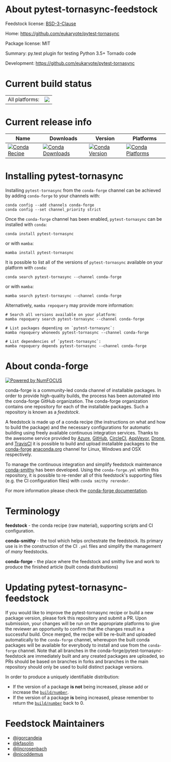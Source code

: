 About pytest-tornasync-feedstock
================================

Feedstock license: [BSD-3-Clause](https://github.com/conda-forge/pytest-tornasync-feedstock/blob/main/LICENSE.txt)

Home: https://github.com/eukaryote/pytest-tornasync

Package license: MIT

Summary: py.test plugin for testing Python 3.5+ Tornado code

Development: https://github.com/eukaryote/pytest-tornasync

Current build status
====================


<table><tr><td>All platforms:</td>
    <td>
      <a href="https://dev.azure.com/conda-forge/feedstock-builds/_build/latest?definitionId=6891&branchName=main">
        <img src="https://dev.azure.com/conda-forge/feedstock-builds/_apis/build/status/pytest-tornasync-feedstock?branchName=main">
      </a>
    </td>
  </tr>
</table>

Current release info
====================

| Name | Downloads | Version | Platforms |
| --- | --- | --- | --- |
| [![Conda Recipe](https://img.shields.io/badge/recipe-pytest--tornasync-green.svg)](https://anaconda.org/conda-forge/pytest-tornasync) | [![Conda Downloads](https://img.shields.io/conda/dn/conda-forge/pytest-tornasync.svg)](https://anaconda.org/conda-forge/pytest-tornasync) | [![Conda Version](https://img.shields.io/conda/vn/conda-forge/pytest-tornasync.svg)](https://anaconda.org/conda-forge/pytest-tornasync) | [![Conda Platforms](https://img.shields.io/conda/pn/conda-forge/pytest-tornasync.svg)](https://anaconda.org/conda-forge/pytest-tornasync) |

Installing pytest-tornasync
===========================

Installing `pytest-tornasync` from the `conda-forge` channel can be achieved by adding `conda-forge` to your channels with:

```
conda config --add channels conda-forge
conda config --set channel_priority strict
```

Once the `conda-forge` channel has been enabled, `pytest-tornasync` can be installed with `conda`:

```
conda install pytest-tornasync
```

or with `mamba`:

```
mamba install pytest-tornasync
```

It is possible to list all of the versions of `pytest-tornasync` available on your platform with `conda`:

```
conda search pytest-tornasync --channel conda-forge
```

or with `mamba`:

```
mamba search pytest-tornasync --channel conda-forge
```

Alternatively, `mamba repoquery` may provide more information:

```
# Search all versions available on your platform:
mamba repoquery search pytest-tornasync --channel conda-forge

# List packages depending on `pytest-tornasync`:
mamba repoquery whoneeds pytest-tornasync --channel conda-forge

# List dependencies of `pytest-tornasync`:
mamba repoquery depends pytest-tornasync --channel conda-forge
```


About conda-forge
=================

[![Powered by
NumFOCUS](https://img.shields.io/badge/powered%20by-NumFOCUS-orange.svg?style=flat&colorA=E1523D&colorB=007D8A)](https://numfocus.org)

conda-forge is a community-led conda channel of installable packages.
In order to provide high-quality builds, the process has been automated into the
conda-forge GitHub organization. The conda-forge organization contains one repository
for each of the installable packages. Such a repository is known as a *feedstock*.

A feedstock is made up of a conda recipe (the instructions on what and how to build
the package) and the necessary configurations for automatic building using freely
available continuous integration services. Thanks to the awesome service provided by
[Azure](https://azure.microsoft.com/en-us/services/devops/), [GitHub](https://github.com/),
[CircleCI](https://circleci.com/), [AppVeyor](https://www.appveyor.com/),
[Drone](https://cloud.drone.io/welcome), and [TravisCI](https://travis-ci.com/)
it is possible to build and upload installable packages to the
[conda-forge](https://anaconda.org/conda-forge) [anaconda.org](https://anaconda.org/)
channel for Linux, Windows and OSX respectively.

To manage the continuous integration and simplify feedstock maintenance
[conda-smithy](https://github.com/conda-forge/conda-smithy) has been developed.
Using the ``conda-forge.yml`` within this repository, it is possible to re-render all of
this feedstock's supporting files (e.g. the CI configuration files) with ``conda smithy rerender``.

For more information please check the [conda-forge documentation](https://conda-forge.org/docs/).

Terminology
===========

**feedstock** - the conda recipe (raw material), supporting scripts and CI configuration.

**conda-smithy** - the tool which helps orchestrate the feedstock.
                   Its primary use is in the construction of the CI ``.yml`` files
                   and simplify the management of *many* feedstocks.

**conda-forge** - the place where the feedstock and smithy live and work to
                  produce the finished article (built conda distributions)


Updating pytest-tornasync-feedstock
===================================

If you would like to improve the pytest-tornasync recipe or build a new
package version, please fork this repository and submit a PR. Upon submission,
your changes will be run on the appropriate platforms to give the reviewer an
opportunity to confirm that the changes result in a successful build. Once
merged, the recipe will be re-built and uploaded automatically to the
`conda-forge` channel, whereupon the built conda packages will be available for
everybody to install and use from the `conda-forge` channel.
Note that all branches in the conda-forge/pytest-tornasync-feedstock are
immediately built and any created packages are uploaded, so PRs should be based
on branches in forks and branches in the main repository should only be used to
build distinct package versions.

In order to produce a uniquely identifiable distribution:
 * If the version of a package **is not** being increased, please add or increase
   the [``build/number``](https://docs.conda.io/projects/conda-build/en/latest/resources/define-metadata.html#build-number-and-string).
 * If the version of a package **is** being increased, please remember to return
   the [``build/number``](https://docs.conda.io/projects/conda-build/en/latest/resources/define-metadata.html#build-number-and-string)
   back to 0.

Feedstock Maintainers
=====================

* [@igorcandeia](https://github.com/igorcandeia/)
* [@kfasolin](https://github.com/kfasolin/)
* [@lincrosenbach](https://github.com/lincrosenbach/)
* [@nicoddemus](https://github.com/nicoddemus/)

